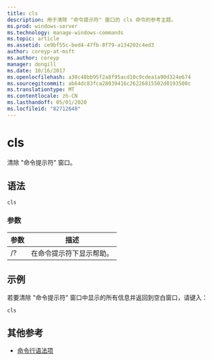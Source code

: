 ```yaml
---
title: cls
description: 用于清除 "命令提示符" 窗口的 cls 命令的参考主题。
ms.prod: windows-server
ms.technology: manage-windows-commands
ms.topic: article
ms.assetid: ce9bf55c-bed4-47fb-8f79-a134202c4ed3
author: coreyp-at-msft
ms.author: coreyp
manager: dongill
ms.date: 10/16/2017
ms.openlocfilehash: a30c48bb95f2a8f95acd10c9cdea1a90d324e674
ms.sourcegitcommit: ab64dc83fca28039416c26226815502d0193500c
ms.translationtype: MT
ms.contentlocale: zh-CN
ms.lasthandoff: 05/01/2020
ms.locfileid: "82712648"
---
```

# <a name="cls"></a>cls

清除 "命令提示符" 窗口。

## <a name="syntax"></a>语法

```
cls
```

### <a name="parameters"></a>参数

| 参数 | 描述 |
| --------- | ----------- |
| /? | 在命令提示符下显示帮助。 |

## <a name="examples"></a>示例

若要清除 "命令提示符" 窗口中显示的所有信息并返回到空白窗口，请键入：

```
cls
```

## <a name="additional-references"></a>其他参考

- [命令行语法项](command-line-syntax-key.md)